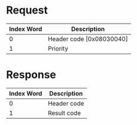 # Request

| Index Word | Description                |
|------------|----------------------------|
| 0          | Header code \[0x08030040\] |
| 1          | Priority                   |

# Response

| Index Word | Description |
|------------|-------------|
| 0          | Header code |
| 1          | Result code |